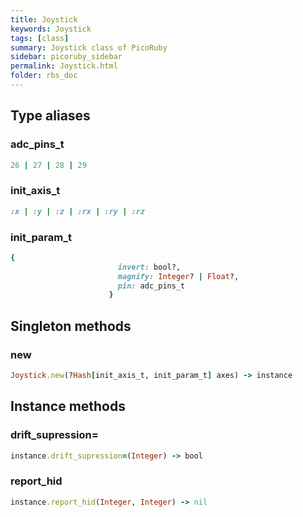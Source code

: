 ```yaml
---
title: Joystick
keywords: Joystick
tags: [class]
summary: Joystick class of PicoRuby
sidebar: picoruby_sidebar
permalink: Joystick.html
folder: rbs_doc
---
```

## Type aliases
### adc_pins_t
```ruby
26 | 27 | 28 | 29
```
### init_axis_t
```ruby
:x | :y | :z | :rx | :ry | :rz
```
### init_param_t
```ruby
{
                        invert: bool?,
                        magnify: Integer? | Float?,
                        pin: adc_pins_t
                      }
```
## Singleton methods
### new

```ruby
Joystick.new(?Hash[init_axis_t, init_param_t] axes) -> instance
```
## Instance methods
### drift_supression=

```ruby
instance.drift_supression=(Integer) -> bool
```
### report_hid

```ruby
instance.report_hid(Integer, Integer) -> nil
```
